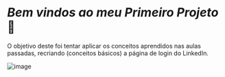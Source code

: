 # *Bem vindos ao meu Primeiro Projeto*👏


O objetivo deste foi tentar aplicar os conceitos aprendidos nas aulas passadas, recriando (conceitos básicos) a página de login do LinkedIn.

![image](https://user-images.githubusercontent.com/86262188/124042967-64160b00-d9e0-11eb-825a-d07b8feb4d4c.png)

